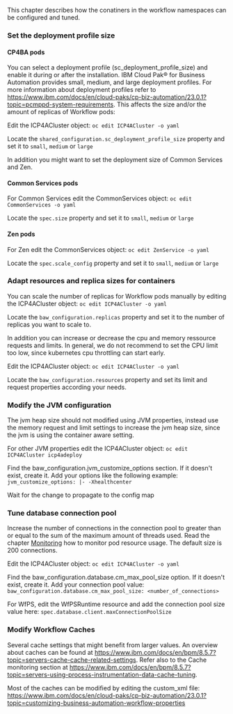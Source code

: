 This chapter describes how the conatiners in the workflow namespaces can be configured and tuned.


### Set the deployment profile size

#### CP4BA pods
You can select a deployment profile (sc_deployment_profile_size) and enable it during or after the installation. IBM Cloud Pak® for Business Automation provides small, medium, and large deployment profiles. For more information about deployment profiles refer to https://www.ibm.com/docs/en/cloud-paks/cp-biz-automation/23.0.1?topic=pcmppd-system-requirements. This affects the size and/or the amount of replicas of Workflow pods:

Edit the ICP4ACluster object:
`oc edit ICP4ACluster -o yaml`

Locate the `shared_configuration.sc_deployment_profile_size` property and set it to `small`, `medium` or `large`

In addition you might want to set the deployment size of Common Services and Zen.

#### Common Services pods
For Common Services edit the CommonServices object:
`oc edit CommonServices -o yaml`

Locate the `spec.size` property and set it to `small`, `medium` or `large`

#### Zen pods
For Zen edit the CommonServices object:
`oc edit ZenService -o yaml`

Locate the `spec.scale_config` property and set it to `small`, `medium` or `large`


### Adapt resources and replica sizes for containers 
You can scale the number of replicas for Workflow pods manually by editing the ICP4ACluster object:
`oc edit ICP4ACluster -o yaml`

Locate the `baw_configuration.replicas` property and set it to the number of replicas you want to scale to.

In addition you can increase or decrease the cpu and memory ressource requests and limits.
In general, we do not recommend to set the CPU limit too low, since kubernetes cpu throttling can start early.

Edit the ICP4ACluster object:
`oc edit ICP4ACluster -o yaml`

Locate the `baw_configuration.resources` property and set its limit and request properties according your needs. 


### Modify the JVM configuration
The jvm heap size should not modified using JVM properties, instead use the memory request and limit settings to increase the jvm heap size, since the jvm is using the container aware setting.

For other JVM properties edit the ICP4ACluster object:
`oc edit ICP4ACluster icp4adeploy`

Find the baw_configuration.jvm_customize_options section. If it doesn't exist, create it. Add your options like the following example:
`jvm_customize_options: |-
-Xhealthcenter`

Wait for the change to propagate to the config map


### Tune database connection pool

Increase the number of connections in the connection pool to greater than or equal to the sum of the maximum amount of threads used. Read the chapter [Monitoring](monitoring.md) how to monitor pod resource usage. The default size is 200 connections.

Edit the ICP4ACluster object:
`oc edit ICP4ACluster -o yaml`

Find the baw_configuration.database.cm_max_pool_size option. If it doesn't exist, create it. Add your connection pool value:
`baw_configuration.database.cm_max_pool_size: <number_of_connections>`

For WfPS, edit the WfPSRuntime resource and add the connection pool size value here:
`spec.database.client.maxConnectionPoolSize`

### Modify Workflow Caches
Several cache settings that might benefit from larger values. An overview about caches can be found at https://www.ibm.com/docs/en/bpm/8.5.7?topic=servers-cache-cache-related-settings. Refer also to the Cache monitoring section at https://www.ibm.com/docs/en/bpm/8.5.7?topic=servers-using-process-instrumentation-data-cache-tuning.

Most of the caches can be modified by editing the custom_xml file:
https://www.ibm.com/docs/en/cloud-paks/cp-biz-automation/23.0.1?topic=customizing-business-automation-workflow-properties



